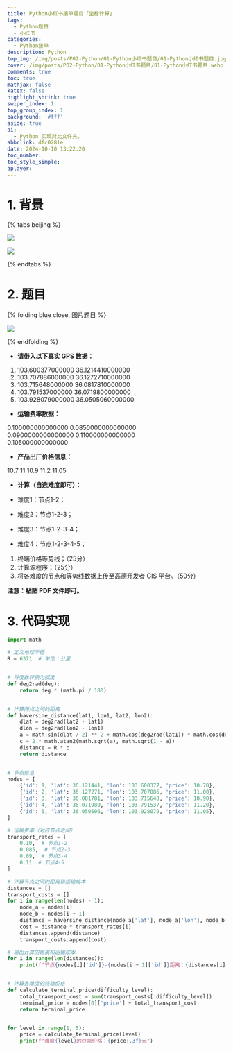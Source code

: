```yaml
---
title: Python小红书接单题目「坐标计算」
tags:
  - Python题目
  - 小红书
categories:
  - Python接单
description: Python
top_img: /img/posts/P02-Python/01-Python小红书题目/01-Python小红书题目.jpg
cover: /img/posts/P02-Python/01-Python小红书题目/01-Python小红书题目.webp
comments: true
toc: true
mathjax: false
katex: false
highlight_shrink: true
swiper_index: 1
top_group_index: 1
background: '#fff'
aside: true
ai:
  - Python 实现对比文件夹。
abbrlink: dfc0281e
date: 2024-10-10 13:22:20
toc_number:
toc_style_simple:
aplayer:
---
```


# 1. 背景

{% tabs beijing %}

<!-- tab 图1 -->
![](01-Python小红书题目/image.png)
<!-- endtab -->

<!-- tab 图2 -->
![](01-Python小红书题目/image-1.png)
<!-- endtab -->
{% endtabs %}

# 2. 题目

{% folding blue close, 图片题目 %}

![](01-Python小红书题目/image-2.png)

{% endfolding %}


- **请带入以下真实 GPS 数据：**

1. 103.600377000000 36.1214410000000 
2. 103.707886000000 36.1272710000000  
3. 103.715648000000 36.0817810000000 
4. 103.791537000000 36.0719800000000  
5. 103.928079000000 36.0505060000000

- **运输费率数据：**

0.100000000000000 0.0850000000000000  
0.0900000000000000 0.110000000000000  
0.105000000000000

- **产品出厂价格信息：**

10.7  11  10.9  11.2  11.05

- **计算（自选难度即可）：**

- 难度1：节点1-2；
- 难度2：节点1-2-3；
- 难度3：节点1-2-3-4；  
- 难度4：节点1-2-3-4-5；

1. 终端价格等势线；（25分）  
2. 计算源程序；（25分）  
3. 将各难度的节点和等势线数据上传至高德开发者 GIS 平台。（50分）

**注意：粘贴 PDF 文件即可。**

# 3. 代码实现

```python
import math

# 定义地球半径
R = 6371  # 单位：公里


# 将度数转换为弧度
def deg2rad(deg):
    return deg * (math.pi / 180)


# 计算两点之间的距离
def haversine_distance(lat1, lon1, lat2, lon2):
    dlat = deg2rad(lat2 - lat1)
    dlon = deg2rad(lon2 - lon1)
    a = math.sin(dlat / 2) ** 2 + math.cos(deg2rad(lat1)) * math.cos(deg2rad(lat2)) * math.sin(dlon / 2) ** 2
    c = 2 * math.atan2(math.sqrt(a), math.sqrt(1 - a))
    distance = R * c
    return distance


# 节点信息
nodes = [
    {'id': 1, 'lat': 36.121441, 'lon': 103.600377, 'price': 10.70},
    {'id': 2, 'lat': 36.127271, 'lon': 103.707886, 'price': 11.00},
    {'id': 3, 'lat': 36.081781, 'lon': 103.715648, 'price': 10.90},
    {'id': 4, 'lat': 36.071980, 'lon': 103.791537, 'price': 11.20},
    {'id': 5, 'lat': 36.050506, 'lon': 103.928079, 'price': 11.05},
]

# 运输费率（对应节点之间）
transport_rates = [
    0.10,  # 节点1-2
    0.085,  # 节点2-3
    0.09,  # 节点3-4
    0.11  # 节点4-5
]

# 计算节点之间的距离和运输成本
distances = []
transport_costs = []
for i in range(len(nodes) - 1):
    node_a = nodes[i]
    node_b = nodes[i + 1]
    distance = haversine_distance(node_a['lat'], node_a['lon'], node_b['lat'], node_b['lon'])
    cost = distance * transport_rates[i]
    distances.append(distance)
    transport_costs.append(cost)

# 输出计算的距离和运输成本
for i in range(len(distances)):
    print(f"节点{nodes[i]['id']}-{nodes[i + 1]['id']}距离：{distances[i]:.3f}公里，运输成本：{transport_costs[i]:.3f}元")


# 计算各难度的终端价格
def calculate_terminal_price(difficulty_level):
    total_transport_cost = sum(transport_costs[:difficulty_level])
    terminal_price = nodes[0]['price'] + total_transport_cost
    return terminal_price


for level in range(1, 5):
    price = calculate_terminal_price(level)
    print(f"难度{level}的终端价格：{price:.3f}元")
```





